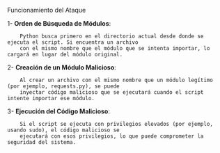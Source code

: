 Funcionamiento del Ataque

   1- **Orden de Búsqueda de Módulos**:


        Python busca primero en el directorio actual desde donde se ejecuta el script. Si encuentra un archivo 
        con el mismo nombre que el módulo que se intenta importar, lo cargará en lugar del módulo original.




  2- **Creación de un Módulo Malicioso**:


        Al crear un archivo con el mismo nombre que un módulo legítimo (por ejemplo, requests.py), se puede 
        inyectar código malicioso que se ejecutará cuando el script intente importar ese módulo.




3- **Ejecución del Código Malicioso**:


        Si el script se ejecuta con privilegios elevados (por ejemplo, usando sudo), el código malicioso se 
        ejecutará con esos privilegios, lo que puede comprometer la seguridad del sistema.



